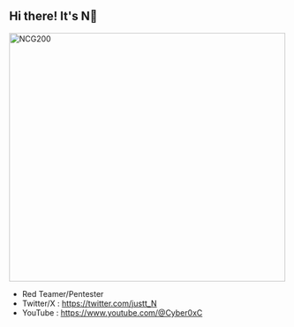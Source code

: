 ## Hi there! It's N👋</span>
<p align="left">
  <img src="https://github.com/behindd/behindd/assets/76596012/13d695aa-116b-47d3-aa3a-0be16139c370" alt="NCG200" width="500" height="450" />
</p>


-  Red Teamer/Pentester
-  Twitter/X : https://twitter.com/justt_N
-  YouTube : https://www.youtube.com/@Cyber0xC

<br>

<!--
**behindd/behindd** is a ✨ _special_ ✨ repository because its `README.md` (this file) appears on your GitHub profile.

Here are some ideas to get you started:

- 🔭 I’m currently working on ...
- 🌱 I’m currently learning ...
- 👯 I’m looking to collaborate on ...
- 🤔 I’m looking for help with ...
- 💬 Ask me about ...
- 📫 How to reach me: ...
- 😄 Pronouns: ...
- ⚡ Fun fact: ...
-->
